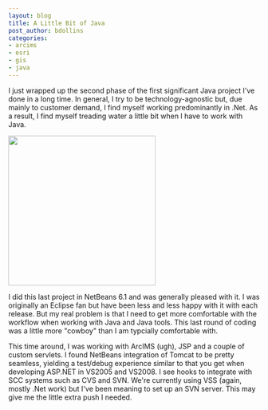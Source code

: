```yaml
---
layout: blog
title: A Little Bit of Java
post_author: bdollins
categories:
- arcims
- esri
- gis
- java
---
```


I just wrapped up the second phase of the first significant Java project I've done in a long time. In general, I try to be technology-agnostic but, due mainly to customer demand, I find myself working predominantly in .Net. As a result, I find myself treading water a little bit when I have to work with Java.

<img alt="" class="alignnone size-medium wp-image-203" height="300" src="http://geobabble.files.wordpress.com/2008/07/java.png?w=295" width="295" />

I did this last project in NetBeans 6.1 and was generally pleased with it. I was originally an Eclipse fan but have been less and less happy with it with each release. But my real problem is that I need to get more comfortable with the workflow when working with Java and Java tools. This last round of coding was a little more "cowboy" than I am typcially comfortable with.

This time around, I was working with ArcIMS (ugh), JSP and a couple of custom servlets. I found NetBeans integration of Tomcat to be pretty seamless, yielding a test/debug experience similar to that you get when developing ASP.NET in VS2005 and VS2008. I see hooks to integrate with SCC systems such as CVS and SVN. We're currently using VSS (again, mostly .Net work) but I've been meaning to set up an SVN server. This may give me the little extra push I needed.